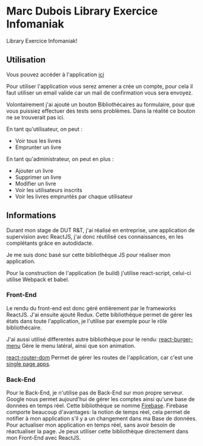 # Marc Dubois Library Exercice Infomaniak

Library Exercice Infomaniak!


## Utilisation

Vous pouvez accéder à l'application [ici](https://www.library-exercise.ml/)

Pour utiliser l'application vous serez amener a crée un compte, pour cela il faut utiliser un email valide car un mail de confirmation vous sera envoyez.

Volontairement j'ai ajouté un bouton Bibliothécaires au formulaire, pour que vous puissiez effectuer des tests sens problèmes. Dans la réalité ce bouton ne se trouverait pas ici.

En tant qu'utilisateur, on peut :
* Voir tous les livres
* Emprunter un livre

En tant qu'administrateur, on peut en plus :
* Ajouter un livre
* Supprimer un livre
* Modifier un livre
* Voir les utilisateurs inscrits
* Voir les livres empruntés par chaque utilisateur


## Informations

Durant mon stage de DUT R&T, j'ai réalisé en entreprise, une application de supervision avec ReactJS, j'ai donc réutilisé ces connaissances, en les complétants grâce en autodidacte.

Je me suis donc basé sur cette bibliothèque JS pour réaliser mon application.

Pour la construction de l'application (le build) j'utilise react-script, celui-ci utilise Webpack et babel.



### Front-End

Le rendu du front-end est donc géré entièrement par le frameworks ReactJS. J'ai ensuite ajouté Redux. Cette bibliothèque permet de gérer les états dans toute l'application, je l'utilise par exemple pour le rôle bibliothécaire.

J'ai aussi utilisé differentes autre bibliothèque pour le rendu:
[react-burger-menu](https://github.com/negomi/react-burger-menu) Gère le menu latéral, ainsi que son animation.

[react-router-dom](https://github.com/negomi/react-burger-menu) Permet de gérer les routes de l'application, car c'est une [single page apps](https://fr.wikipedia.org/wiki/Application_web_monopage).


### Back-End

Pour le Back-End, je n'utilise pas de Back-End sur mon propre serveur. Google nous permet aujourd'hui de gérer les comptes ainsi qu'une base de données en temps réel. Cette bibliothèque se nomme [Firebase](https://firebase.google.com/). Firebase comporte beaucoup d'avantages: la notion de temps réel, cela permet de notifier à mon application s'il y a un changement dans ma Base de données. Pour actualiser mon application en temps réel, sans avoir besoin de réactualiser la page. Je peux utiliser cette bibliothèque directement dans mon Front-End avec ReactJS.
 

